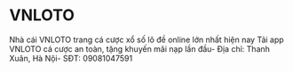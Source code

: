# VNLOTO
Nhà cái VNLOTO trang cá cược xổ số lô đề online lớn nhất hiện nay Tải app VNLOTO cá cược an toàn, tặng khuyến mãi nạp lần đầu- Địa chỉ: Thanh Xuân, Hà Nội- SĐT: 09081047591
